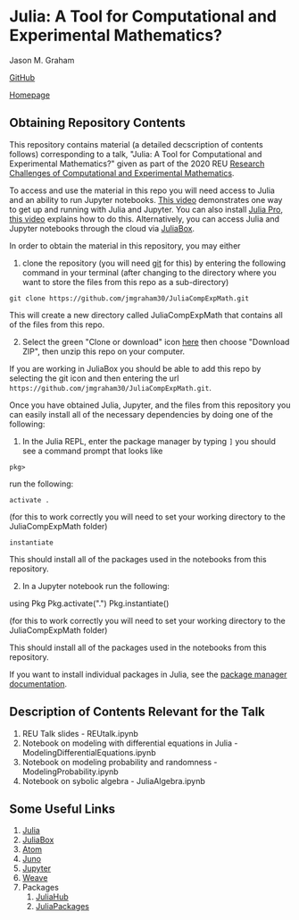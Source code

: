 # Julia: A Tool for Computational and Experimental Mathematics?
Jason M. Graham

[GitHub](https://github.com/jmgraham30)

[Homepage](https://sites.google.com/site/jasonmgrahamus/)

## Obtaining Repository Contents

This repository contains material (a detailed decscription of contents follows) corresponding to a talk, "Julia: A Tool for Computational and Experimental Mathematics?" given
as part of the 2020 REU [Research Challenges of Computational and Experimental Mathematics](https://www.moravian.edu/mathematics/reu).

To access and use the material in this repo you will need access to Julia and an ability to run Jupyter notebooks. [This video](https://www.youtube.com/watch?v=oyx8M1yoboY) demonstrates one way to get up and running with Julia and Jupyter. You can also install [Julia Pro](https://juliacomputing.com/products/juliapro), [this video](https://www.youtube.com/watch?v=ei-xnVid3QY&t=15s) explains how to do this. Alternatively, you can access Julia and Jupyter notebooks through the cloud via [JuliaBox](https://juliabox.com/).

In order to obtain the material in this repository, you may either

1) clone the repository (you will need [git](https://git-scm.com/) for this) by entering the following command in your terminal (after changing to the directory where you want to store the files from this repo as a sub-directory)

`git clone https://github.com/jmgraham30/JuliaCompExpMath.git`

This will create a new directory called JuliaCompExpMath that contains all of the files from this repo.

2)  Select the green "Clone or download" icon [here](https://github.com/jmgraham30/JuliaCompExpMath) then choose "Download ZIP", then unzip this repo on your computer.

If you are working in JuliaBox you should be able to add this repo by selecting the git icon and then entering the url `https://github.com/jmgraham30/JuliaCompExpMath.git`.

Once you have obtained Julia, Jupyter, and the files from this repository you can easily install all of the necessary dependencies by doing one of the following:

1) In the Julia REPL, enter the package manager by typing `]` you should see a command prompt that looks like

`pkg>`

run the following:

`activate .`

(for this to work correctly you will need to set your working directory to the JuliaCompExpMath folder)

`instantiate`

This should install all of the packages used in the notebooks from this repository.

2) In a Jupyter notebook run the following:

using Pkg
Pkg.activate(".")
Pkg.instantiate()

(for this to work correctly you will need to set your working directory to the JuliaCompExpMath folder)

This should install all of the packages used in the notebooks from this repository.

If you want to install individual packages in Julia, see the [package manager documentation](https://docs.julialang.org/en/v1/stdlib/Pkg/index.html).

## Description of Contents Relevant for the Talk

1) REU Talk slides - REUtalk.ipynb
2) Notebook on modeling with differential equations in Julia - ModelingDifferentialEquations.ipynb
3) Notebook on modeling probability and randomness - ModelingProbability.ipynb
4) Notebook on sybolic algebra - JuliaAlgebra.ipynb

## Some Useful Links

1) [Julia](https://julialang.org/)
2) [JuliaBox](https://juliabox.com/)
3) [Atom](https://atom.io/)
4) [Juno](https://junolab.org/)
5) [Jupyter](https://jupyter.org/)
6) [Weave](https://github.com/JunoLab/Weave.jl)
7) Packages
    1) [JuliaHub](https://juliahub.com/ui/Home)
    2) [JuliaPackages](https://juliapackages.com/)
